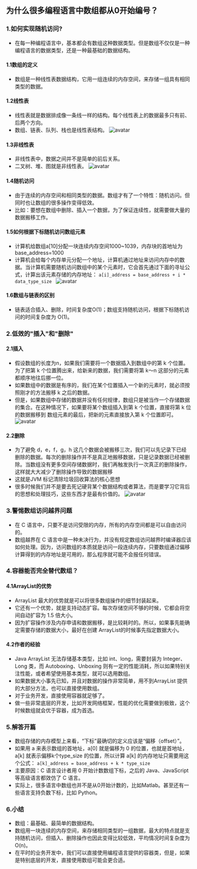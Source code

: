 ## 为什么很多编程语言中数组都从0开始编号？

### 1.如何实现随机访问?
- 在每一种编程语言中，基本都会有数组这种数据类型。但是数组不仅仅是一种编程语言的数据类型，还是一种最基础的数据结构。

#### 1.1数组的定义
- 数组是一种线性表数据结构，它用一组连续的内存空间，来存储一组具有相同类型的数据。

#### 1.2线性表
- 线性表就是数据排成像一条线一样的结构。每个线性表上的数据最多只有前、后两个方向。
- 数组、链表、队列、栈也是线性表结构。
![avatar](../images/线性表结构.jpg)

#### 1.3非线性表
- 非线性表中，数据之间并不是简单的前后关系。
- 二叉树、堆、图就是非线性表。
![avatar](../images/非线性表结构.jpg)

#### 1.4随机访问
- 由于连续的内存空间和相同类型的数据。数组才有了一个特性：随机访问。但同时也让数组的很多操作变得低效。
- 比如：要想在数组中删除、插入一个数据，为了保证连续性，就需要做大量的数据搬移工作。

#### 1.5如何根据下标随机访问数组元素
- 计算机给数组a[10]分配一块连续内存空间1000~1039，内存块的首地址为base_address=1000
- 计算机会给每个内存单元分配一个地址，计算机通过地址来访问内存中的数据。当计算机需要随机访问数组中的某个元素时，它会首先通过下面的寻址公式，计算出该元素存储的内存地址：
`a[i]_address = base_address + i * data_type_size
`
![avatar](../images/数组.jpg)

#### 1.6数组与链表的区别
- 链表适合插入、删除，时间复杂度O(1)；数组支持随机访问，根据下标随机访问的时间复杂度为 O(1)。

### 2.低效的"插入"和"删除"

#### 2.1插入
- 假设数组的长度为n，如果我们需要将一个数据插入到数组中的第 k 个位置。为了把第 k 个位置腾出来，给新来的数据，我们需要将第 k～n 这部分的元素都顺序地往后挪一位。
- 如果数组中的数据是有序的，我们在某个位置插入一个新的元素时，就必须按照刚才的方法搬移 k 之后的数据。
- 但是，如果数组中存储的数据并没有任何规律，数组只是被当作一个存储数据的集合。在这种情况下，如果要将某个数组插入到第 k 个位置，直接将第 k 位的数据搬移到
数组元素的最后，把新的元素直接放入第 k 个位置即可。
![avatar](../images/数组插入.jpg)

#### 2.2删除
- 为了避免 d，e，f，g，h 这几个数据会被搬移三次，我们可以先记录下已经删除的数据。每次的删除操作并不是真正地搬移数据，只是记录数据已经被删除。当数组没有更多空间存储数据时，我们再触发执行一次真正的删除操作，这样就大大减少了删除操作导致的数据搬移
- 这就是JVM 标记清除垃圾回收算法的核心思想
- 很多时候我们并不是要去死记硬背某个数据结构或者算法，而是要学习它背后的思想和处理技巧，这些东西才是最有价值的。
![avatar](../images/数组删除.jpg)

### 3.警惕数组访问越界问题
- 在 C 语言中，只要不是访问受限的内存，所有的内存空间都是可以自由访问的。
- 数组越界在 C 语言中是一种未决行为，并没有规定数组访问越界时编译器应该如何处理。因为，访问数组的本质就是访问一段连续内存，只要数组通过偏移计算得到的内存地址是可用的，那么程序就可能不会报任何错误。

### 4.容器能否完全替代数组？

#### 4.1ArrayList的优势
- ArrayList 最大的优势就是可以将很多数组操作的细节封装起来。
- 它还有一个优势，就是支持动态扩容。每次存储空间不够的时候，它都会将空间自动扩容为 1.5 倍大小。
- 因为扩容操作涉及内存申请和数据搬移，是比较耗时的。所以，如果事先能确定需要存储的数据大小，最好在创建 ArrayList的时候事先指定数据大小。

#### 4.2作者的经验
- Java ArrayList 无法存储基本类型，比如 int、long，需要封装为 Integer、Long 类，而 Autoboxing、Unboxing 则有一定的性能消耗，所以如果特别关注性能，或者希望使用基本类型，就可以选用数组。
- 如果数据大小事先已知，并且对数据的操作非常简单，用不到ArrayList 提供的大部分方法，也可以直接使用数组。
- 对于业务开发，直接使用容器就足够了。
- 做一些非常底层的开发，比如开发网络框架，性能的优化需要做到极致，这个时候数组就会优于容器，成为首选。

### 5.解答开篇
- 数组存储的内存模型上来看，“下标”最确切的定义应该是“偏移（offset）”。
- 如果用 a 来表示数组的首地址，a[0] 就是偏移为 0 的位置，也就是首地址，a[k] 就表示偏移k个type_size 的位置，所以计算 a[k] 的内存地址只需要用这个公式：
`a[k]_address = base_address + k * type_size
`
- 主要原因：C 语言设计者用 0 开始计数数组下标，之后的 Java、JavaScript 等高级语言都效仿了 C 语言。
- 实际上，很多语言中数组也并不是从0开始计数的，比如Matlab。甚至还有一些语言支持负数下标，比如 Python。

### 6.小结
- 数组：最基础、最简单的数据结构。
- 数组用一块连续的内存空间，来存储相同类型的一组数据，最大的特点就是支持随机访问，但插入、删除操作也因此变得比较低效，平均情况时间复杂度为 O(n)。
- 在平时的业务开发中，我们可以直接使用编程语言提供的容器类，但是，如果是特别底层的开发，直接使用数组可能会更合适。
